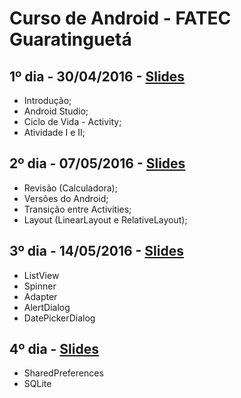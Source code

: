 Curso de Android - FATEC Guaratinguetá
===

1º dia - 30/04/2016 - [Slides](http://slides.com/jonatasleon/android-fatec-aula-01/fullscreen)
---

 - Introdução;
 - Android Studio;
 - Ciclo de Vida - Activity;
 - Atividade I e II;

2º dia - 07/05/2016 - [Slides](https://github.com/jonatasleon/curso-android-fatecgt/blob/master/slides/Aula%2002.pdf)
---

 - Revisão (Calculadora);
 - Versões do Android;
 - Transição entre Activities;
 - Layout (LinearLayout e RelativeLayout);

3º dia - 14/05/2016 - [Slides](https://github.com/jonatasleon/curso-android-fatecgt/blob/master/slides/Aula%2003.pdf)
---

- ListView
- Spinner
- Adapter
- AlertDialog
- DatePickerDialog

4º dia - [Slides](https://github.com/jonatasleon/curso-android-fatecgt/blob/master/slides/Aula%2004.pdf)
---

- SharedPreferences
- SQLite
